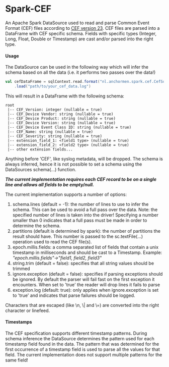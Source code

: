# Spark-CEF

An Apache Spark DataSource used to read and parse Common Event Format (CEF) files according to [CEF version 23](https://www.protect724.hpe.com/servlet/JiveServlet/downloadBody/1072-102-9-20354/CommonEventFormatv23.pdf). CEF files are parsed into a DataFrame with CEF specific schema. Fields with specific types (Integer, Long, Float, Double or Timestamp) are cast and/or parsed into the right type.

#### Usage

The DataSource can be used in the following way which will infer the schema based on all the data (i.e. it performs two passes over the data!)

```sbt
val cefDataFrame = sqlContext.read.format("nl.anchormen.spark.cef.CefSource")
    .load("path/to/your_cef_data.log")
```

This will result in a DataFrame with the following schema:

```terminal
root
 |-- CEF_Version: integer (nullable = true)
 |-- CEF_Device Vendor: string (nullable = true)
 |-- CEF_Device Product: string (nullable = true)
 |-- CEF_Device Version: string (nullable = true)
 |-- CEF_Device Event Class ID: string (nullable = true)
 |-- CEF_Name: string (nullable = true)
 |-- CEF_Severity: string (nullable = true)
 |-- extension_field_1: <field1 type> (nullable = true)
 |-- extension_field_2: <field2 type> (nullable = true)
 |-- other extension fields...
```

Anything before 'CEF', like syslog metadata, will be dropped. The schema is always inferred, hence it is not possible to set a schema using the DataSources schema(…) function.

***The current implementation requires each CEF record to be on a single line and allows all fields to be empty/null.***

 The current implementation supports a number of options:

1. schema.lines (default = -1): the number of lines to use to infer the schema. This can be used to avoid a full pass over the data. Note: the specified number of lines is taken into the driver! Specifying a number smaller than 0 indicates that a full pass must be made in order to determine the schema. 
2. partitions (default is determined by spark): the number of partitions the result should have. This number is passed to the sc.textFile(…) operation used to read the CEF file(s).
3. epoch.millis.fields: a comma separated list of fields that contain a unix timestamp in milliseconds and should be cast to a Timestamp. Example: *"epoch.millis.fields"->"field1, field2, field3"*
4. string.trim (default = false): specifies that all string values should be trimmed
5. ignore.exception (default = false): specifies if parsing exceptions should be ignored. By default the parser will fail fast on the first exception it encounters. When set to 'true' the reader will drop lines it fails to parse
6. exception.log (default: true): only applies when ignore.exception is set to 'true' and indicates that parse failures should be logged. 

Characters that are escaped (like \n, \\| and \\=) are converted into the right character or linefeed. 

#### Timestamps

The CEF specification supports different timestamp patterns. During schema inference the DataSource determines the pattern used for each timestamp field found in the data. The pattern that was determined for the first occurrence of a timestamp field is used to parse all the values for that field. The current implementation does not support multiple patterns for the same field! 